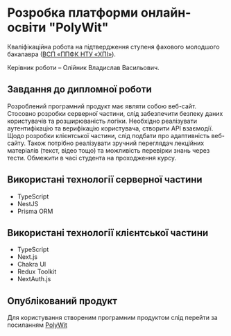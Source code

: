 # Розробка платформи онлайн-освіти "PolyWit"

Кваліфікаційна робота на підтвердження ступеня фахового молодшого бакалавра ([ВСП «ППФК НТУ «ХПІ»](http://polytechnic.poltava.ua)).

Керівник роботи – Олійник Владислав Васильович.

## Завдання до дипломної роботи

Розроблений програмний продукт має являти собою веб-сайт. Стосовно розробки серверної частини, слід забезпечити безпеку даних користувачів та розширюваність логіки. Необхідно реалізувати аутентифікацію та верифікацію користувача, створити API взаємодії. Щодо розробки клієнтської частини, слід подбати про адаптивність веб-сайту. Також потрібно реалізувати зручний переглядач лекційних матеріалів (текст, відео тощо) та можливість перевірки знань через тести. Обмежити в часі студента на проходження курсу.

## Використані технології серверної частини

* TypeScript
* NestJS
* Prisma ORM

## Використані технології клієнтської частини

* TypeScript
* Next.js
* Chakra UI
* Redux Toolkit
* NextAuth.js

## Опублікований продукт
Для користування створеним програмним продуктом слід перейти за посиланням [PolyWit](https://edu-pulse-one.vercel.app/dashboard)
